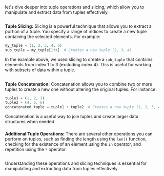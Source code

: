 let's dive deeper into tuple operations and slicing, which allow you to manipulate and extract data from tuples effectively.
##
**Tuple Slicing:**
Slicing is a powerful technique that allows you to extract a portion of a tuple. You specify a range of indices to create a new tuple containing the selected elements. For example:

```python
my_tuple = (1, 2, 3, 4, 5)
sub_tuple = my_tuple[1:4]  # Creates a new tuple (2, 3, 4)
```

In the example above, we used slicing to create a `sub_tuple` that contains elements from index 1 to 3 (excluding index 4). This is useful for working with subsets of data within a tuple.
##
**Tuple Concatenation:**
Concatenation allows you to combine two or more tuples to create a new one without altering the original tuples. For instance:

```python
tuple1 = (1, 2, 3)
tuple2 = (4, 5, 6)
concatenated_tuple = tuple1 + tuple2  # Creates a new tuple (1, 2, 3, 4, 5, 6)
```

Concatenation is a useful way to join tuples and create larger data structures when needed.
###
**Additional Tuple Operations:**
There are several other operations you can perform on tuples, such as finding the length using the `len()` function, checking for the existence of an element using the `in` operator, and repetition using the `*` operator.
##
Understanding these operations and slicing techniques is essential for manipulating and extracting data from tuples effectively.
##
